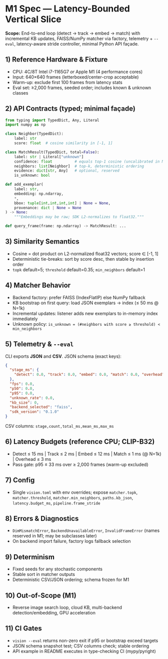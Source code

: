 # M1 Spec — Latency-Bounded Vertical Slice

**Scope:** End-to-end loop (detect → track → embed → match) with incremental KB updates, FAISS/NumPy matcher via factory, telemetry + `--eval`, latency-aware stride controller, minimal Python API façade.

## 1) Reference Hardware & Fixture

- CPU: 4C/8T Intel i7-1165G7 *or* Apple M1 (4 performance cores)
- Input: 640×640 frames (letterboxed/center-crop acceptable)
- Warm-up: exclude first 100 frames from latency stats
- Eval set: ≥2,000 frames, seeded order; includes known & unknown classes

## 2) API Contracts (typed; minimal façade)

```py
from typing import TypedDict, Any, Literal
import numpy as np

class Neighbor(TypedDict):
    label: str
    score: float  # cosine similarity in [-1, 1]

class MatchResult(TypedDict, total=False):
    label: str | Literal["unknown"]
    confidence: float          # equals top-1 cosine (uncalibrated in M1)
    neighbors: list[Neighbor]  # top-k, deterministic ordering
    evidence: dict[str, Any]   # optional, reserved
    is_unknown: bool

def add_exemplar(
    label: str,
    embedding: np.ndarray,
    *,
    bbox: tuple[int,int,int,int] | None = None,
    provenance: dict | None = None
) -> None:
    """Embeddings may be raw; SDK L2-normalizes to float32."""

def query_frame(frame: np.ndarray) -> MatchResult: ...
```

## 3) Similarity Semantics

- Cosine = dot product on L2-normalized float32 vectors; score ∈ [-1, 1]
- Deterministic tie-breaks: sort by score desc, then stable by insertion order
- `topk` default=5; `threshold` default=0.35; `min_neighbors` default=1

## 4) Matcher Behavior

- Backend factory: prefer FAISS (IndexFlatIP) else NumPy fallback
- KB bootstrap on first query: load JSON exemplars → index (≤ 50 ms @ N=1k)
- Incremental updates: listener adds new exemplars to in-memory index immediately
- Unknown policy: `is_unknown = (#neighbors with score ≥ threshold) < min_neighbors`

## 5) Telemetry & `--eval`

CLI exports **JSON** and **CSV**. JSON schema (exact keys):

```json
{
  "stage_ms": {
    "detect": 0.0, "track": 0.0, "embed": 0.0, "match": 0.0, "overhead": 0.0
  },
  "fps": 0.0,
  "p50": 0.0,
  "p95": 0.0,
  "unknown_rate": 0.0,
  "kb_size": 0,
  "backend_selected": "faiss",
  "sdk_version": "0.1.0"
}
```

CSV columns: `stage,count,total_ms,mean_ms,max_ms`

## 6) Latency Budgets (reference CPU; CLIP-B32)

- Detect ≤ 15 ms | Track ≤ 2 ms | Embed ≤ 12 ms | Match ≤ 1 ms (@ N=1k) | Overhead ≤ 3 ms
- Pass gate: p95 ≤ 33 ms over ≥ 2,000 frames (warm-up excluded)

## 7) Config

- Single `vision.toml` with env overrides; expose `matcher.topk`, `matcher.threshold`, `matcher.min_neighbors`, `paths.kb_json`, `latency.budget_ms`, `pipeline.frame_stride`

## 8) Errors & Diagnostics

- `DimMismatchError`, `BackendUnavailableError`, `InvalidFrameError` (names reserved in M1; may be subclasses later)
- On backend import failure, factory logs fallback selection

## 9) Determinism

- Fixed seeds for any stochastic components
- Stable sort in matcher outputs
- Deterministic CSV/JSON ordering; schema frozen for M1

## 10) Out-of-Scope (M1)

- Reverse image search loop, cloud KB, multi-backend detection/embedding, GPU acceleration

## 11) CI Gates

- `vision --eval` returns non-zero exit if p95 or bootstrap exceed targets
- JSON schema snapshot test; CSV columns check; stable ordering
- API example in README executes in type-checking CI (mypy/pyright)
